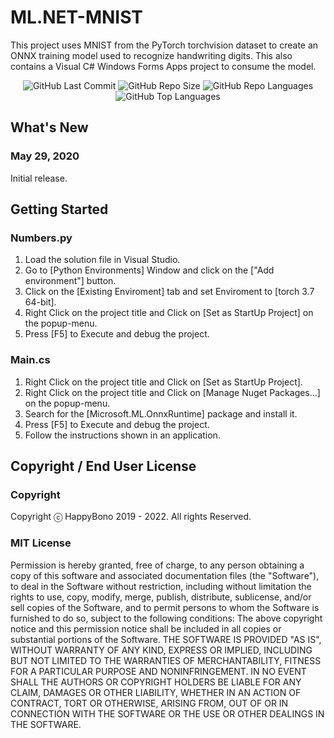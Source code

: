 # ML.NET-MNIST
This project uses MNIST from the PyTorch torchvision dataset to create an ONNX training model used to recognize handwriting digits. This also contains a Visual C# Windows Forms Apps project to consume the model.

<div align="center">
<img alt="GitHub Last Commit" src="https://img.shields.io/github/last-commit/happybono/ML.NET-MNIST"> 
<img alt="GitHub Repo Size" src="https://img.shields.io/github/repo-size/happybono/ML.NET-MNIST">
<img alt="GitHub Repo Languages" src="https://img.shields.io/github/languages/count/happybono/ML.NET-MNIST">
<img alt="GitHub Top Languages" src="https://img.shields.io/github/languages/top/HappyBono/ML.NET-MNIST">
</div>

## What's New
### May 29, 2020
Initial release.

## Getting Started
### Numbers.py
1. Load the solution file in Visual Studio.
2. Go to [Python Environments] Window and click on the ["Add environment"] button.
3. Click on the [Existing Enviroment] tab and set Enviroment to [torch 3.7 64-bit].
4. Right Click on the project title and Click on [Set as StartUp Project] on the popup-menu.
5. Press [F5] to Execute and debug the project.

### Main.cs
1. Right Click on the project title and Click on [Set as StartUp Project].
2. Right Click on the project title and Click on [Manage Nuget Packages...] on the popup-menu.
3. Search for the [Microsoft.ML.OnnxRuntime] package and install it.
4. Press [F5] to Execute and debug the project.
5. Follow the instructions shown in an application.

## Copyright / End User License
### Copyright
Copyright ⓒ HappyBono 2019 - 2022. All rights Reserved.

### MIT License
Permission is hereby granted, free of charge, to any person obtaining a copy of this software and associated documentation files (the "Software"), to deal in the Software without restriction, including without limitation the rights to use, copy, modify, merge, publish, distribute, sublicense, and/or sell copies of the Software, and to permit persons to whom the Software is furnished to do so, subject to the following conditions:
The above copyright notice and this permission notice shall be included in all copies or substantial portions of the Software.
THE SOFTWARE IS PROVIDED "AS IS", WITHOUT WARRANTY OF ANY KIND, EXPRESS OR IMPLIED, INCLUDING BUT NOT LIMITED TO THE WARRANTIES OF MERCHANTABILITY, FITNESS FOR A PARTICULAR PURPOSE AND NONINFRINGEMENT. IN NO EVENT SHALL THE AUTHORS OR COPYRIGHT HOLDERS BE LIABLE FOR ANY CLAIM, DAMAGES OR OTHER LIABILITY, WHETHER IN AN ACTION OF CONTRACT, TORT OR OTHERWISE, ARISING FROM, OUT OF OR IN CONNECTION WITH THE SOFTWARE OR THE USE OR OTHER DEALINGS IN THE SOFTWARE.
